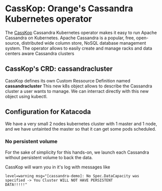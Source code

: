 # CassKop: Orange's Cassandra Kubernetes operator

The [CassKop](https://github.com/Orange-OpenSource/cassandra-k8s-operator) Cassandra Kubernetes operator makes it easy
to run Apache Cassandra on Kubernetes. Apache Cassandra is a
popular, free, open-source, distributed wide column store, NoSQL database management system. The operator allows to
easily create and manage racks and data centers aware Cassandra clusters


## CassKop's CRD: cassandracluster

CassKop defines its own Custom Ressource Definition named **cassandracluster**
This new k8s object allows to describe the Cassandra cluster a user wants to manage.
We can interract directly with this new object using kubectl.


## Configuration for Katacoda

We have a very small 2 nodes kubernetes cluster with 1 master and 1 node, and we have untainted the master so that it can
get some pods scheduled.

### No persistent volume

For the sake of simplicity for this hands-on, we launch each Cassandra without persistent volume to back the data. 

CassKop will warn you in it's log with messages like 

```
level=warning msg="[cassandra-demo]: No Spec.DataCapacity was specified -> You Cluster WILL NOT HAVE PERSISTENT
DATA!!!!!"
```

